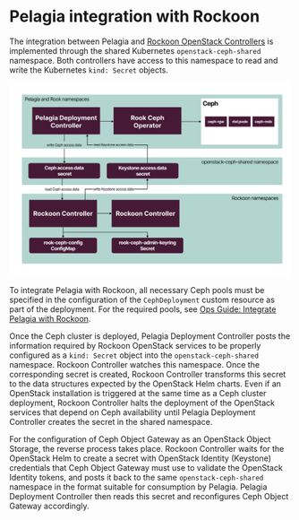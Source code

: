 # Pelagia integration with Rockoon

The integration between Pelagia and [Rockoon OpenStack Controllers](https://github.com/Mirantis/rockoon)
is implemented through the shared Kubernetes `openstack-ceph-shared` namespace. Both
controllers have access to this namespace to read and write the Kubernetes
`kind: Secret` objects.

<img src="/assets/pelagia-rockoon-integration.svg" alt="drawing"/>

To integrate Pelagia with Rockoon, all necessary Ceph pools must be specified
in the configuration of the `CephDeployment` custom resource as part of the deployment.
For the required pools, see
[Ops Guide: Integrate Pelagia with Rockoon](https://mirantis.github.io/ops-guide/rockoon/rockoon-integration).

Once the Ceph cluster is deployed, Pelagia Deployment Controller posts the
information required by Rockoon OpenStack services to be properly configured
as a `kind: Secret` object into the `openstack-ceph-shared` namespace.
Rockoon Controller watches this namespace. Once the corresponding
secret is created, Rockoon Controller transforms this secret to the
data structures expected by the OpenStack Helm charts. Even if an OpenStack
installation is triggered at the same time as a Ceph cluster deployment,
Rockoon Controller halts the deployment of the OpenStack services that
depend on Ceph availability until Pelagia Deployment Controller
creates the secret in the shared namespace.

For the configuration of Ceph Object Gateway as an OpenStack Object
Storage, the reverse process takes place. Rockoon Controller waits
for the OpenStack Helm to create a secret with OpenStack Identity
(Keystone) credentials that Ceph Object Gateway must use to validate the
OpenStack Identity tokens, and posts it back to the same
`openstack-ceph-shared` namespace in the format suitable for
consumption by Pelagia. Pelagia Deployment Controller then reads this
secret and reconfigures Ceph Object Gateway accordingly.
